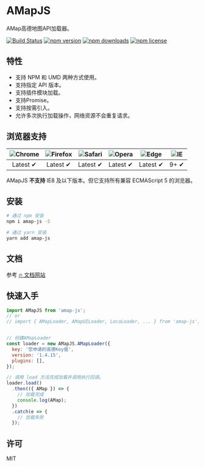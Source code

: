 # AMapJS

AMap高德地图API加载器。

[![Build Status](https://travis-ci.org/iDerekLi/amap-js.svg?branch=master)](https://travis-ci.org/iDerekLi/amap-js)
[![npm version](https://img.shields.io/npm/v/amap-js.svg?style=flat-square)](https://www.npmjs.com/package/amap-js)
[![npm downloads](https://img.shields.io/npm/dm/amap-js.svg?style=flat-square)](https://www.npmjs.com/package/amap-js)
[![npm license](https://img.shields.io/npm/l/amap-js.svg?style=flat-square)](https://github.com/iderekli/amap-js)


## 特性
- 支持 NPM 和 UMD 两种方式使用。
- 支持指定 API 版本。
- 支持插件模块加载。
- 支持Promise。
- 支持按需引入。
- 允许多次执行加载操作，网络资源不会重复请求。

## 浏览器支持

| ![Chrome](https://raw.github.com/alrra/browser-logos/master/src/chrome/chrome_48x48.png) | ![Firefox](https://raw.github.com/alrra/browser-logos/master/src/firefox/firefox_48x48.png) | ![Safari](https://raw.github.com/alrra/browser-logos/master/src/safari/safari_48x48.png) | ![Opera](https://raw.github.com/alrra/browser-logos/master/src/opera/opera_48x48.png) | ![Edge](https://raw.github.com/alrra/browser-logos/master/src/edge/edge_48x48.png) | ![IE](https://raw.github.com/alrra/browser-logos/master/src/archive/internet-explorer_9-11/internet-explorer_9-11_48x48.png) |
| :---: | :---: | :---: | :---: | :---: | :---: |
| Latest ✔ | Latest ✔ | Latest ✔ | Latest ✔ | Latest ✔ | 9+ ✔ |

AMapJS **不支持** IE8 及以下版本。但它支持所有兼容 ECMAScript 5 的浏览器。

## 安装

```bash
# 通过 npm 安装
npm i amap-js -S

# 通过 yarn 安装
yarn add amap-js
```

## 文档

参考 [🔥 文档网站](https://iderekli.github.io/amap-js)

## 快速入手

```javascript
import AMapJS from 'amap-js';
// or
// import { AMapLoader, AMapUILoader, LocaLoader, ... } from 'amap-js';


// 创建AMapLoader
const loader = new AMapJS.AMapLoader({
  key: '您申请的高德Key值',
  version: '1.4.15',
  plugins: [],
});

// 调用 load 方法完成加载并调用执行回调。
loader.load()
  .then(({ AMap }) => {
    // 加载完成
    console.log(AMap);
  })
  .catch(e => {
    // 加载失败
  });
```

## 许可

MIT
